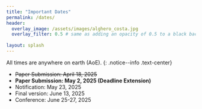 ```yaml
---
title: "Important Dates"
permalink: /dates/
header:
  overlay_image: /assets/images/alghero_costa.jpg
  overlay_filter: 0.5 # same as adding an opacity of 0.5 to a black background
  
layout: splash
---
```


All times are anywhere on earth (AoE).
{: .notice--info .text-center}

- ~~Paper Submission: April 18, 2025~~
- **Paper Submission: May 2, 2025 (Deadline Extension)**
- Notification: May 23, 2025
- Final version: June 13, 2025
- Conference: June 25-27, 2025
